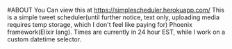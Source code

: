 #ABOUT
You Can view this at https://simplescheduler.herokuapp.com/ This is a simple tweet scheduler(until further notice, text only, uploading media requires temp storage, which I don't feel like paying for) Phoenix framework(Elixir lang). Times are currently in 24 hour EST, while I work on a custom datetime selector.

